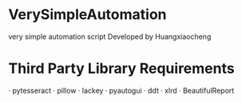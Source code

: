 # VerySimpleAutomation
very simple automation script
Developed by Huangxiaocheng
# Third Party Library Requirements
· pytesseract
· pillow
· lackey
· pyautogui
· ddt
· xlrd
· BeautifulReport
